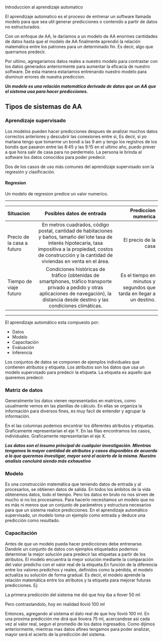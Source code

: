  Introduccion al aprendizaje automatico


El aprendizaje automatico es el proceso de entrenar un software llamada modelo para que sea util generar predicciones o contenido a partir de datos no estructurados.

Con un enfoque de AA, le daríamos a un modelo de AA enormes cantidades de datos hasta que el modelo de AA finalmente aprendió la relación matemática entre los patrones para un determinado fin. Es decir, algo que querramos predecir. 

Por ultimo, agregariamos datos reales a nuestro modelo para contrastar con los datos generados anteriormente para aumentar la eficacia de nuestro software. De esta manera estariamos entrenando nuestro modelo para disminuir errores de nuestra prediccion.

***Un modelo es una relación matemática derivada de datos que un AA que el sistema usa para hacer predicciones.***


## Tipos de sistemas de AA

### Aprendizaje supervisado

Los modelos pueden hacer predicciones despues de analizar muchos datos correctos anteriores y descubrir las conexiones entre si, Es decir, si yo mañana tengo que tomarme un bondi a las 9 am y tengo los registros de los bondis que pasaron entre las 8:45 y las 9:15 en el ultimo año, puedo prever a que hora salir de casa para no perdermelo. La persona le brinda al software los datos conocidos para poder predecir. 

Dos de los casos de uso más comunes del aprendizaje supervisado son la regresión y clasificación.


#### Regresion 

Un modelo de regresion predice un valor numerico.

----
| Situacion  | Posibles datos de entrada  | Prediccion numerica |
| :------------ |:---------------:| -----:|
| Precio de la casa a futuro      | En metros cuadrados, código postal, cantidad de habitaciones y baños, tamaño del lote tasa de interés hipotecaria, tasa impositiva a la propiedad, costos de construcción y la cantidad de viviendas en venta en el área. | El precio de la casa |
| Tiempo de viaje futuro      | Condiciones históricas de tráfico (obtenidas de smartphones, tráfico transporte privado a pedido y otras aplicaciones de navegación), la distancia desde destino y las condiciones climáticas.        |   Es el tiempo en minutos y segundos que tarda en llegar a un destino. 

----

El aprendizaje automático esta compuesto por: 

- Datos
- Modelo
- Capacitación
- Evaluación
- Inferencia

Los conjuntos de datos se componen de ejemplos individuales que contienen atributos y etiqueta. Los atributos son los datos que usa un modelo supervisado para predecir la etiqueta. La etiqueta es aquello que queremos predecir. 

### Matriz de datos

Generalmente los datos vienen representados en matrices, como usualmente vemos en las planillas de cálculo. En ellas se organiza la información para diversos fines, es muy facil de entender y agrupar la información. 

En el las columnas podemos encontrar los diferentes atributos y etiquetas. Graficamente representarian el eje Y. En las filas encontramos los casos, individuales. Graficamente representarian el eje X. 

***Los datos son el insumo principal de cualquier investigación. Mientras tengamos la mayor cantidad de atributos y casos disponibles de acuerdo a lo que queremos investigar, mayor será el acierto de la misma. Nuestro analisis concluirá siendo más exhaustivo***

### Modelo

Es una construcción matemática que teniendo datos de entrada y al procesarlos, se obtienen datos de salida. En todos los ámbitos de la vida obtenemos datos, todo el tiempo. Pero los datos en bruto no nos sirven de mucho si no los procesamos. Para hacerlo necesitamos un modelo que no es más ni menos que un conjunto de parámetros y estructura necesarios para que un sistema realice predicciones. En el aprendizaje automático supervisado, un modelo toma un ejemplo como entrada y deduce una predicción como resultado.

### Capacitación

Antes de que un modelo pueda hacer predicciones debe entrenarse. Dandole un conjunto de datos con ejemplos etiquetados podemos determinar la mejor solución para predecir las etiquetas a partir de los atributos. El modelo encuentra la mejor solución mediante la comparación del valor predicho con el valor real de la etiqueta.En función de la diferencia entre los valores predichos y reales, definidos como la pérdida, el modelo actualiza su solución de forma gradual. Es decir, el modelo aprende la relación matemática entre los atributos y la etiqueta para mejorar futuras predicciones. Ej: 

La primera predicción del sistema me dió que hoy iba a llover 50 ml 

Pero contrastandolo, hoy en realidad llovió 100 ml

Entonces, agregando al sistema el dato real de que hoy llovió 100 ml. En una proxima predicción me dirá que llovera 75 ml, acercandose asi cada vez al valor real, segun el promedio de los datos ingresados. Como dijimos anteriormente, mientras mas datos afines tengamos para poder analizar, mayor será el acierto de la predicción del sistema.



